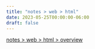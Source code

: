 ```yaml
---
title: "notes > web > html"
date: 2023-05-25T00:00:00-06:00
draft: false
---
```


[notes > web > html > overview](overview.md)  
